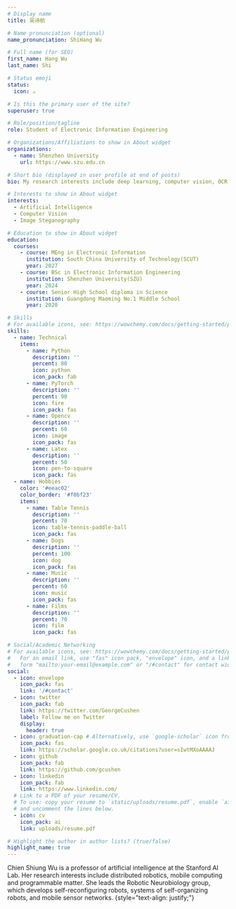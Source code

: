 ```yaml
---
# Display name
title: 吴诗航

# Name pronunciation (optional)
name_pronunciation: ShiHang Wu

# Full name (for SEO)
first_name: Hang Wu
last_name: Shi

# Status emoji
status:
  icon: ☕️

# Is this the primary user of the site?
superuser: true

# Role/position/tagline
role: Student of Electronic Information Engineering

# Organizations/Affiliations to show in About widget
organizations:
  - name: Shenzhen University
    url: https://www.szu.edu.cn

# Short bio (displayed in user profile at end of posts)
bio: My research interests include deep learning, computer vision, OCR and image steganography.

# Interests to show in About widget
interests:
  - Artificial Intelligence
  - Computer Vision
  - Image Steganography

# Education to show in About widget
education:
  courses:
    - course: MEng in Electronic Information
      institution: South China University of Technology(SCUT)
      year: 2027
    - course: BSc in Electronic Information Engineering
      institution: Shenzhen University(SZU)
      year: 2024
    - course: Senior High School diploma in Science
      institution: Guangdong Maoming No.1 Middle School
      year: 2020

# Skills
# For available icons, see: https://wowchemy.com/docs/getting-started/page-builder/#icons
skills:
  - name: Technical
    items:
      - name: Python
        description: ''
        percent: 80
        icon: python
        icon_pack: fab
      - name: PyTorch
        description: ''
        percent: 90
        icon: fire
        icon_pack: fas
      - name: Opencv
        description: ''
        percent: 60
        icon: image
        icon_pack: fas
      - name: Latex
        description: ''
        percent: 50
        icon: pen-to-square
        icon_pack: fas
  - name: Hobbies
    color: '#eeac02'
    color_border: '#f0bf23'
    items:
      - name: Table Tennis
        description: ''
        percent: 70
        icon: table-tennis-paddle-ball
        icon_pack: fas
      - name: Dogs
        description: ''
        percent: 100
        icon: dog
        icon_pack: fas
      - name: Music
        description: ''
        percent: 60
        icon: music
        icon_pack: fas
      - name: Films
        description: ''
        percent: 70
        icon: film
        icon_pack: fas

# Social/Academic Networking
# For available icons, see: https://wowchemy.com/docs/getting-started/page-builder/#icons
#   For an email link, use "fas" icon pack, "envelope" icon, and a link in the
#   form "mailto:your-email@example.com" or "/#contact" for contact widget.
social:
  - icon: envelope
    icon_pack: fas
    link: '/#contact'
  - icon: twitter
    icon_pack: fab
    link: https://twitter.com/GeorgeCushen
    label: Follow me on Twitter
    display:
      header: true
  - icon: graduation-cap # Alternatively, use `google-scholar` icon from `ai` icon pack
    icon_pack: fas
    link: https://scholar.google.co.uk/citations?user=sIwtMXoAAAAJ
  - icon: github
    icon_pack: fab
    link: https://github.com/gcushen
  - icon: linkedin
    icon_pack: fab
    link: https://www.linkedin.com/
  # Link to a PDF of your resume/CV.
  # To use: copy your resume to `static/uploads/resume.pdf`, enable `ai` icons in `params.yaml`,
  # and uncomment the lines below.
  - icon: cv
    icon_pack: ai
    link: uploads/resume.pdf

# Highlight the author in author lists? (true/false)
highlight_name: true
---
```


Chien Shiung Wu is a professor of artificial intelligence at the Stanford AI Lab. Her research interests include distributed robotics, mobile computing and programmable matter. She leads the Robotic Neurobiology group, which develops self-reconfiguring robots, systems of self-organizing robots, and mobile sensor networks.
{style="text-align: justify;"}
